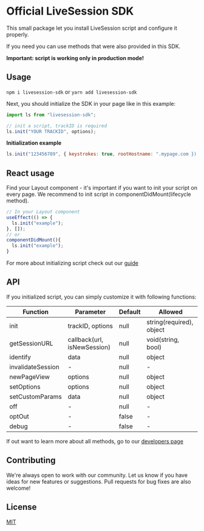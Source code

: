 # Official LiveSession SDK

This small package let you install LiveSession script and configure it properly.

If you need you can use methods that were also provided in this SDK.

**Important: script is working only in production mode!**

## Usage

`npm i livesession-sdk` or `yarn add livesession-sdk`

Next, you should initialize the SDK in your page like in this example:

```javascript
import ls from "livesession-sdk";

// init a script, trackID is required
ls.init("YOUR TRACKID", options);
```

**Initialization example**

```javascript
ls.init("123456789", { keystrokes: true, rootHostname: ".mypage.com });
```

## React usage

Find your Layout component - it's important if you want to init your script on every page. We recommend to init script in componentDidMount(lifecycle method).

```javascript
// In your Layout component
useEffect(() => {
  ls.init("example");
}, []);
// or
componentDidMount(){
  ls.init("example");
}
```

For more about initializing script check out our [guide](https://developers.livesession.io/javascript-api/configuration/)

## API

If you initialized script, you can simply customize it with following functions:

| Function          | Parameter                   | Default | Allowed                  |
| ----------------- | --------------------------- | ------- | ------------------------ |
| init              | trackID, options            | null    | string(required), object |
| getSessionURL     | callback(url, isNewSession) | null    | void(string, bool)       |
| identify          | data                        | null    | object                   |
| invalidateSession | -                           | null    | -                        |
| newPageView       | options                     | null    | object                   |
| setOptions        | options                     | null    | object                   |
| setCustomParams   | data                        | null    | object                   |
| off               | -                           | null    | -                        |
| optOut            | -                           | false   | -                        |
| debug             | -                           | false   | -                        |

If out want to learn more about all methods, go to our [developers page](https://developers.livesession.io/javascript-api/methods/)

## Contributing

We're always open to work with our community. Let us know if you have ideas for new features or suggestions. Pull requests for bug fixes are also welcome!

## License

[MIT](https://github.com/livesession/livesession-sdk/blob/master/LICENSE)
